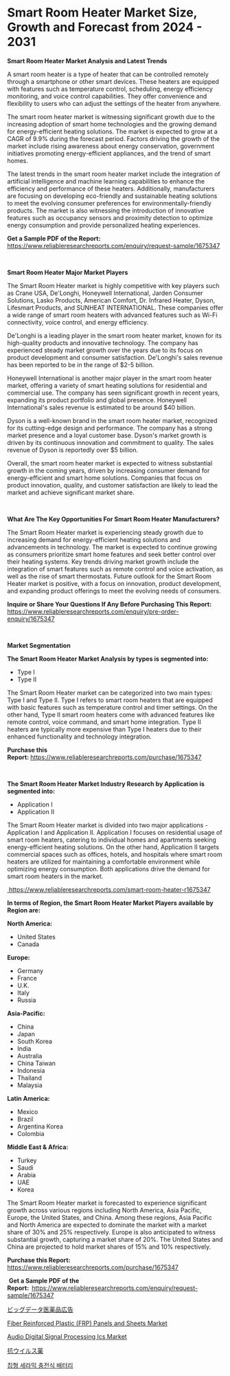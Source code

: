 <p><h1>Smart Room Heater Market Size, Growth and Forecast from 2024 - 2031</h1></p><p><strong>Smart Room Heater Market Analysis and Latest Trends</strong></p>
<p><p>A smart room heater is a type of heater that can be controlled remotely through a smartphone or other smart devices. These heaters are equipped with features such as temperature control, scheduling, energy efficiency monitoring, and voice control capabilities. They offer convenience and flexibility to users who can adjust the settings of the heater from anywhere.</p><p>The smart room heater market is witnessing significant growth due to the increasing adoption of smart home technologies and the growing demand for energy-efficient heating solutions. The market is expected to grow at a CAGR of 9.9% during the forecast period. Factors driving the growth of the market include rising awareness about energy conservation, government initiatives promoting energy-efficient appliances, and the trend of smart homes.</p><p>The latest trends in the smart room heater market include the integration of artificial intelligence and machine learning capabilities to enhance the efficiency and performance of these heaters. Additionally, manufacturers are focusing on developing eco-friendly and sustainable heating solutions to meet the evolving consumer preferences for environmentally-friendly products. The market is also witnessing the introduction of innovative features such as occupancy sensors and proximity detection to optimize energy consumption and provide personalized heating experiences.</p></p>
<p><strong>Get a Sample PDF of the Report:&nbsp;</strong> <a href="https://www.reliableresearchreports.com/enquiry/request-sample/1675347">https://www.reliableresearchreports.com/enquiry/request-sample/1675347</a></p>
<p>&nbsp;</p>
<p><strong>Smart Room Heater Major Market Players</strong></p>
<p><p>The Smart Room Heater market is highly competitive with key players such as Crane USA, De'Longhi, Honeywell International, Jarden Consumer Solutions, Lasko Products, American Comfort, Dr. Infrared Heater, Dyson, Lifesmart Products, and SUNHEAT INTERNATIONAL. These companies offer a wide range of smart room heaters with advanced features such as Wi-Fi connectivity, voice control, and energy efficiency.</p><p>De'Longhi is a leading player in the smart room heater market, known for its high-quality products and innovative technology. The company has experienced steady market growth over the years due to its focus on product development and consumer satisfaction. De'Longhi's sales revenue has been reported to be in the range of $2-5 billion.</p><p>Honeywell International is another major player in the smart room heater market, offering a variety of smart heating solutions for residential and commercial use. The company has seen significant growth in recent years, expanding its product portfolio and global presence. Honeywell International's sales revenue is estimated to be around $40 billion.</p><p>Dyson is a well-known brand in the smart room heater market, recognized for its cutting-edge design and performance. The company has a strong market presence and a loyal customer base. Dyson's market growth is driven by its continuous innovation and commitment to quality. The sales revenue of Dyson is reportedly over $5 billion.</p><p>Overall, the smart room heater market is expected to witness substantial growth in the coming years, driven by increasing consumer demand for energy-efficient and smart home solutions. Companies that focus on product innovation, quality, and customer satisfaction are likely to lead the market and achieve significant market share.</p></p>
<p>&nbsp;</p>
<p><strong>What Are The Key Opportunities For Smart Room Heater Manufacturers?</strong></p>
<p><p>The Smart Room Heater market is experiencing steady growth due to increasing demand for energy-efficient heating solutions and advancements in technology. The market is expected to continue growing as consumers prioritize smart home features and seek better control over their heating systems. Key trends driving market growth include the integration of smart features such as remote control and voice activation, as well as the rise of smart thermostats. Future outlook for the Smart Room Heater market is positive, with a focus on innovation, product development, and expanding product offerings to meet the evolving needs of consumers.</p></p>
<p><strong>Inquire or Share Your Questions If Any Before Purchasing This Report:</strong> <a href="https://www.reliableresearchreports.com/enquiry/pre-order-enquiry/1675347">https://www.reliableresearchreports.com/enquiry/pre-order-enquiry/1675347</a></p>
<p>&nbsp;</p>
<p><strong>Market Segmentation</strong></p>
<p><strong>The Smart Room Heater Market Analysis by types is segmented into:</strong></p>
<p><ul><li>Type I</li><li>Type II</li></ul></p>
<p><p>The Smart Room Heater market can be categorized into two main types: Type I and Type II. Type I refers to smart room heaters that are equipped with basic features such as temperature control and timer settings. On the other hand, Type II smart room heaters come with advanced features like remote control, voice command, and smart home integration. Type II heaters are typically more expensive than Type I heaters due to their enhanced functionality and technology integration.</p></p>
<p><strong>Purchase this Report:&nbsp;</strong><a href="https://www.reliableresearchreports.com/purchase/1675347">https://www.reliableresearchreports.com/purchase/1675347</a></p>
<p>&nbsp;</p>
<p><strong>The Smart Room Heater Market Industry Research by Application is segmented into:</strong></p>
<p><ul><li>Application I</li><li>Application II</li></ul></p>
<p><p>The Smart Room Heater market is divided into two major applications - Application I and Application II. Application I focuses on residential usage of smart room heaters, catering to individual homes and apartments seeking energy-efficient heating solutions. On the other hand, Application II targets commercial spaces such as offices, hotels, and hospitals where smart room heaters are utilized for maintaining a comfortable environment while optimizing energy consumption. Both applications drive the demand for smart room heaters in the market.</p></p>
<p><a href="https://www.reliableresearchreports.com/smart-room-heater-r1675347">&nbsp;https://www.reliableresearchreports.com/smart-room-heater-r1675347</a></p>
<p><strong>In terms of Region, the Smart Room Heater Market Players available by Region are:</strong></p>
<p>
    <p> <strong> North America: </strong>
        <ul>
            <li>United States</li>
            <li>Canada</li>
        </ul>
        </p> 
    <p> <strong> Europe: </strong>
        <ul>
            <li>Germany</li>
            <li>France</li>
            <li>U.K.</li>
            <li>Italy</li>
            <li>Russia</li>
        </ul>
        </p> 
    <p> <strong> Asia-Pacific: </strong>
        <ul>
            <li>China</li>
            <li>Japan</li>
            <li>South Korea</li>
            <li>India</li>
            <li>Australia</li>
            <li>China Taiwan</li>
            <li>Indonesia</li>
            <li>Thailand</li>
            <li>Malaysia</li>
        </ul>
        </p> 
    <p> <strong> Latin America: </strong>
        <ul>
            <li>Mexico</li>
            <li>Brazil</li>
            <li>Argentina Korea</li>
            <li>Colombia</li>
        </ul>
        </p> 
    <p> <strong> Middle East & Africa: </strong>
        <ul>
            <li>Turkey</li>
            <li>Saudi</li>
            <li>Arabia</li>
            <li>UAE</li>
            <li>Korea</li>
        </ul>
    </p>
    </p>
<p><p>The Smart Room Heater market is forecasted to experience significant growth across various regions including North America, Asia Pacific, Europe, the United States, and China. Among these regions, Asia Pacific and North America are expected to dominate the market with a market share of 30% and 25% respectively. Europe is also anticipated to witness substantial growth, capturing a market share of 20%. The United States and China are projected to hold market shares of 15% and 10% respectively.</p></p>
<p><strong>Purchase this Report: </strong><a href="https://www.reliableresearchreports.com/purchase/1675347">https://www.reliableresearchreports.com/purchase/1675347</a></p>
<p>&nbsp;<strong>Get a Sample PDF of the Report:&nbsp;&nbsp;</strong><a href="https://www.reliableresearchreports.com/enquiry/request-sample/1675347">https://www.reliableresearchreports.com/enquiry/request-sample/1675347</a></p>
<p><strong></strong></p>
<p><p><a href="https://github.com/LizaHeller2023/Market-Research-Report-List-1/blob/main/1868216107319.md">ビッグデータ医薬品広告</a></p><p><a href="https://github.com/MyrtisWest1/Market-Research-Report-List-1/blob/main/fiber-reinforced-plastic-frp-panels-and-sheets-market.md">Fiber Reinforced Plastic (FRP) Panels and Sheets Market</a></p><p><a href="https://issuu.com/reportprime-2/docs/audio-digital-signal-processing-ics-market-size-20">Audio Digital Signal Processing Ics Market</a></p><p><a href="https://github.com/deonnorth8/Market-Research-Report-List-1/blob/main/8023751107318.md">抗ウイルス薬</a></p><p><a href="https://github.com/vsoq0zknh59/Market-Research-Report-List-2/blob/main/7816273101465.md">칩형 세라믹 충전식 배터리</a></p></p>